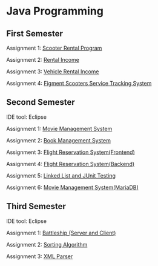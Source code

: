 # Java Programming

## First Semester

Assignment 1: [Scooter Rental Program](https://github.com/tix123/Object-Oriented-Programming/tree/main/1st-semester/assignment-1)

Assignment 2: [Rental Income](https://github.com/tix123/Object-Oriented-Programming/tree/main/1st-semester/assignment-2)

Assignment 3: [Vehicle Rental Income](https://github.com/tix123/Object-Oriented-Programming/tree/main/1st-semester/assignment-3)

Assignment 4: [Figment Scooters Service Tracking System](https://github.com/tix123/Object-Oriented-Programming/tree/main/1st-semester/assignment-4)

## Second Semester

IDE tool: Eclipse

Assignment 1: [Movie Management System](https://github.com/tix123/Object-Oriented-Programming/tree/main/2nd-semester/assignment-1)

Assignment 2: [Book Management System](https://github.com/tix123/Object-Oriented-Programming/tree/main/2nd-semester/assignment-2)

Assignment 3: [Flight Reservation System(Frontend)](https://github.com/tix123/Object-Oriented-Programming/tree/main/2nd-semester/assignment-3)

Assignment 4: [Flight Reservation System(Backend)](https://github.com/tix123/Object-Oriented-Programming/tree/main/2nd-semester/assignment-4)

Assignment 5: [Linked List and JUnit Testing](https://github.com/tix123/Object-Oriented-Programming/tree/main/2nd-semester/assignment-5)

Assignment 6: [Movie Management System(MariaDB)](https://github.com/tix123/Object-Oriented-Programming/tree/main/2nd-semester/assignment-6)

## Third Semester

IDE tool: Eclipse

Assignment 1: [Battleship (Server and Client)](https://github.com/tix123/Object-Oriented-Programming/tree/main/3rd-semester/assignment-1)

Assignment 2: [Sorting Algorithm](https://github.com/tix123/Object-Oriented-Programming/tree/main/3rd-semester/assignment-2)

Assignment 3: [XML Parser](https://github.com/tix123/Object-Oriented-Programming/tree/main/3rd-semester/assignment-3)

